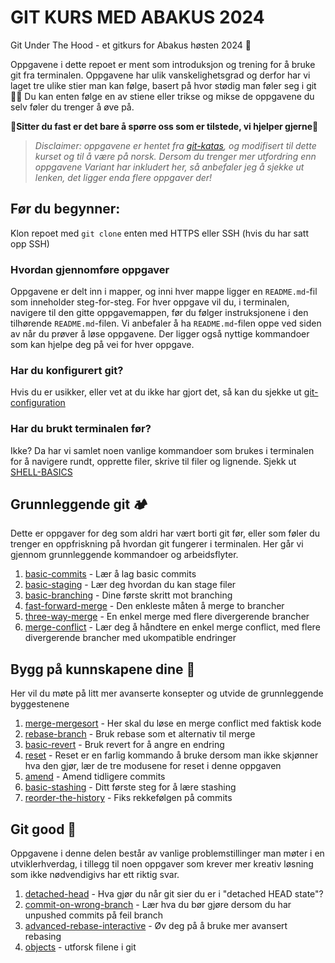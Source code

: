 # GIT KURS MED ABAKUS 2024
Git Under The Hood - et gitkurs for Abakus høsten 2024 🥳

Oppgavene i dette repoet er ment som introduksjon og trening for å bruke git fra terminalen. Oppgavene har ulik vanskelighetsgrad og derfor har vi laget tre ulike stier man kan følge, basert på hvor stødig man føler seg i git 👩‍💻 Du kan enten følge en av stiene eller trikse og mikse de oppgavene du selv føler du trenger å øve på. 

**👋Sitter du fast er det bare å spørre oss som er tilstede, vi hjelper gjerne👋**

>*Disclaimer: oppgavene er hentet fra [git-katas](https://github.com/eficode-academy/git-katas), og modifisert til dette kurset og til å være på norsk. Dersom du trenger mer utfordring enn oppgavene Variant har inkludert her, så anbefaler jeg å sjekke ut lenken, det ligger enda flere oppgaver der!*

## Før du begynner: 
Klon repoet med `git clone` enten med HTTPS eller SSH (hvis du har satt opp SSH)

### Hvordan gjennomføre oppgaver
Oppgavene er delt inn i mapper, og inni hver mappe ligger en `README.md`-fil som inneholder steg-for-steg. For hver oppgave vil du, i terminalen, navigere til den gitte oppgavemappen, før du følger instruksjonene i den tilhørende `README.md`-filen. Vi anbefaler å ha `README.md`-filen oppe ved siden av når du prøver å løse oppgavene. Der ligger også nyttige kommandoer som kan hjelpe deg på vei for hver oppgave. 

### Har du konfigurert git? 
Hvis du er usikker, eller vet at du ikke har gjort det, så kan du sjekke ut [git-configuration](./git-configuration/README.md)

### Har du brukt terminalen før?
Ikke? Da har vi samlet noen vanlige kommandoer som brukes i terminalen for å navigere rundt, opprette filer, skrive til filer og lignende. Sjekk ut [SHELL-BASICS](./SHELL-BASICS.md)


## Grunnleggende git 🏕️
Dette er oppgaver for deg som aldri har vært borti git før, eller som føler du trenger en oppfriskning på hvordan git fungerer i terminalen. Her går vi gjennom grunnleggende kommandoer og arbeidsflyter.

1. [basic-commits](./basic-commits/README.md) - Lær å lag basic commits
2. [basic-staging](./basic-staging/README.md) - Lær deg hvordan du kan stage filer
3. [basic-branching](./basic-branching/README.md) - Dine første skritt mot branching
4. [fast-forward-merge](./fast-forward-merge/README.md) - Den enkleste måten å merge to brancher
5. [three-way-merge](./three-way-merge/README.md) - En enkel merge med flere divergerende brancher 
6. [merge-conflict](./merge-conflict/README.md) - Lær deg å håndtere en enkel merge conflict, med flere divergerende brancher med ukompatible endringer

## Bygg på kunnskapene dine 🏡
Her vil du møte på litt mer avanserte konsepter og utvide de grunnleggende byggestenene

1. [merge-mergesort](./merge-mergesort/README.md) - Her skal du løse en merge conflict med faktisk kode
2. [rebase-branch](./rebase-branch/README.md) - Bruk rebase som et alternativ til merge
3. [basic-revert](./basic-revert/README.md) - Bruk revert for å angre en endring
4. [reset](./reset/README.md) - Reset er en farlig kommando å bruke dersom man ikke skjønner hva den gjør, lær de tre modusene for reset i denne oppgaven
5. [amend](./amend/README.md) - Amend tidligere commits
6. [basic-stashing](./basic-stashing/README.md) - Ditt første steg for å lære stashing
7. [reorder-the-history](./reorder-the-history/README.md) - Fiks rekkefølgen på commits

## Git good 🏰
Oppgavene i denne delen består av vanlige problemstillinger man møter i en utviklerhverdag, i tillegg til noen oppgaver som krever mer kreativ løsning som ikke nødvendigivs har ett riktig svar.

1. [detached-head](./detached-head/README.md) - Hva gjør du når git sier du er i "detached HEAD state"?
2. [commit-on-wrong-branch](./commit-on-wrong-branch/README.md) - Lær hva du bør gjøre dersom du har unpushed commits på feil branch
3. [advanced-rebase-interactive](./advanced-rebase-interactive/README.md) - Øv deg på å bruke mer avansert rebasing
4. [objects](./objects/README.md) - utforsk filene i git




